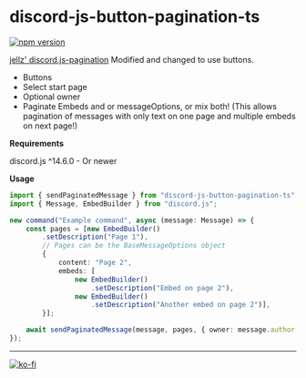 
# discord-js-button-pagination-ts
[![npm version](https://badge.fury.io/js/discord-js-button-pagination-ts.svg)](https://badge.fury.io/js/discord-js-button-pagination-ts)

[jellz' discord.js-pagination](https://github.com/jellz/discord.js-pagination/) Modified and changed to use buttons.
- Buttons
- Select start page
- Optional owner
- Paginate Embeds and or messageOptions, or mix both! (This allows pagination of messages with only text on one page and multiple embeds on next page!)

**Requirements**

discord.js ^14.6.0 - Or newer

**Usage**
```ts
import { sendPaginatedMessage } from "discord-js-button-pagination-ts";
import { Message, EmbedBuilder } from "discord.js";

new command("Example command", async (message: Message) => {
    const pages = [new EmbedBuilder()
        .setDescription("Page 1"),
        // Pages can be the BaseMessageOptions object
        {
            content: "Page 2",
            embeds: [
                new EmbedBuilder()
                    .setDescription("Embed on page 2"),
                new EmbedBuilder()
                    .setDescription("Another embed on page 2")],
        }];

    await sendPaginatedMessage(message, pages, { owner: message.author, timeout: 30000 });
});
```

---

[![ko-fi](https://ko-fi.com/img/githubbutton_sm.svg)](https://ko-fi.com/C0C3IJV8A)
